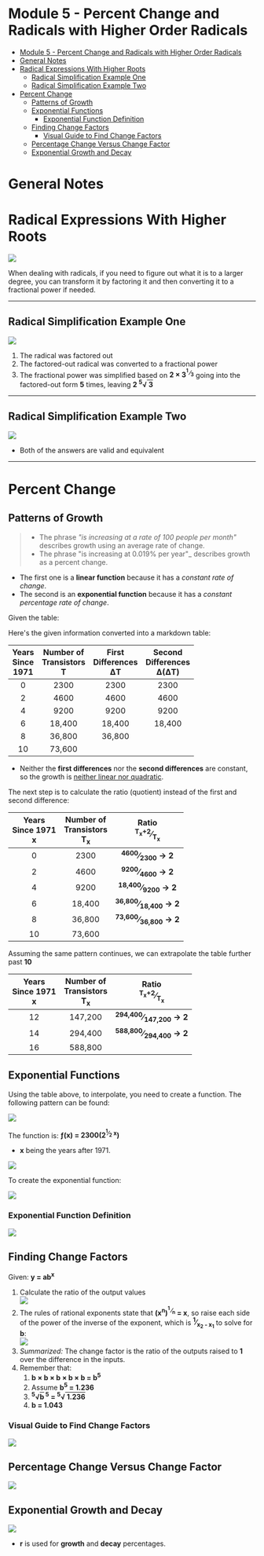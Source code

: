 # Module 5 - Percent Change and Radicals with Higher Order Radicals

<!-- TOC -->
* [Module 5 - Percent Change and Radicals with Higher Order Radicals](#module-5---percent-change-and-radicals-with-higher-order-radicals)
* [General Notes](#general-notes)
* [Radical Expressions With Higher Roots](#radical-expressions-with-higher-roots)
  * [Radical Simplification Example One](#radical-simplification-example-one)
  * [Radical Simplification Example Two](#radical-simplification-example-two)
* [Percent Change](#percent-change)
  * [Patterns of Growth](#patterns-of-growth)
  * [Exponential Functions](#exponential-functions)
    * [Exponential Function Definition](#exponential-function-definition)
  * [Finding Change Factors](#finding-change-factors)
    * [Visual Guide to Find Change Factors](#visual-guide-to-find-change-factors)
  * [Percentage Change Versus Change Factor](#percentage-change-versus-change-factor)
  * [Exponential Growth and Decay](#exponential-growth-and-decay)
<!-- TOC -->

# General Notes

# Radical Expressions With Higher Roots

[![](assets/video_radical_expressions.png)](https://www.youtube.com/watch?v=iX7ivCww2ws)

When dealing with radicals, if you need to figure out what it is to a larger
degree, you can transform it by factoring it and then converting it to a
fractional power if needed.

---

## Radical Simplification Example One

![](assets/demon_radicals_001.png)

1. The radical was factored out
2. The factored-out radical was converted to a fractional power
3. The fractional power was simplified based on **2 &times; 3<sup><sup>1</sup>
   &frasl;<sub>3</sub></sup>** going into the factored-out form **5** times,
   leaving **2 <sup>5</sup>&radic;<span style="text-decoration:overline">
   3</span>**

---

## Radical Simplification Example Two

![](assets/demon_radicals_002.png)

- Both of the answers are valid and equivalent

---

# Percent Change

## Patterns of Growth

> - The phrase _"is increasing at a rate of 100 people per month"_ describes
    growth using an average rate of change.
> - The phrase "is increasing at 0.019% per year"_ describes growth as a percent
    change.

- The first one is a **linear function** because it has a _constant rate of
  change_.
- The second is an **exponential function** because it has a _constant
  percentage rate of change_.

Given the table:

Here's the given information converted into a markdown table:

| Years<br/>Since<br/>1971 | Number of <br/>Transistors<br/>T | First<br/>Differences<br/>&Delta;T | Second<br/>Differences<br/>&Delta;(&Delta;T) |
|:------------------------:|:--------------------------------:|:----------------------------------:|:--------------------------------------------:|
|            0             |               2300               |                2300                |                     2300                     |
|            2             |               4600               |                4600                |                     4600                     |
|            4             |               9200               |                9200                |                     9200                     |
|            6             |              18,400              |               18,400               |                    18,400                    |
|            8             |              36,800              |               36,800               |                                              |
|            10            |              73,600              |                                    |                                              |

- Neither the **first differences** nor the **second differences** are constant,
  so the growth is <u>neither linear nor quadratic</u>.

The next step is to calculate the ratio (quotient) instead of the first and
second difference:

| Years<br/>Since 1971<br/>x | Number of <br/>Transistors<br/>T<sub>x</sbu> | Ratio<br/><sup>T<sub>x</sub>+2</sup>&frasl;<sub>T<sub>x</sub> | 
|:--------------------------:|:--------------------------------------------:|:-------------------------------------------------------------:|
|             0              |                     2300                     |      **<sup>4600</sup>&frasl;<sub>2300</sub> &rarr; 2**       |
|             2              |                     4600                     |      **<sup>9200</sup>&frasl;<sub>4600</sub> &rarr; 2**       |
|             4              |                     9200                     |     **<sup>18,400</sup>&frasl;<sub>9200</sub> &rarr; 2**      |
|             6              |                    18,400                    |    **<sup>36,800</sup>&frasl;<sub>18,400</sub> &rarr; 2**     |
|             8              |                    36,800                    |    **<sup>73,600</sup>&frasl;<sub>36,800</sub> &rarr; 2**     |
|             10             |                    73,600                    |                                                               |

Assuming the same pattern continues, we can extrapolate the table further past
**10**

| Years<br/>Since 1971<br/>x | Number of <br/>Transistors<br/>T<sub>x</sbu> | Ratio<br/><sup>T<sub>x</sub>+2</sup>&frasl;<sub>T<sub>x</sub> |
|:--------------------------:|:--------------------------------------------:|:-------------------------------------------------------------:|
|             12             |                   147,200                    |   **<sup>294,400</sup>&frasl;<sub>147,200</sub> &rarr; 2**    |
|             14             |                   294,400                    |   **<sup>588,800</sup>&frasl;<sub>294,400</sub> &rarr; 2**    |
|             16             |                   588,800                    |                                                               |

## Exponential Functions

Using the table above, to interpolate, you need to create a function.
The following pattern can be found:

![](assets/func_exponential_001.png)

The function is: **&fnof;(x) = 2300(2<sup><sup>1</sup>&frasl;<sub>2</sub>
x</sup>)**

- **x** being the years after 1971.

![](assets/func_exponential_002.png)

To create the exponential function:

![](assets/func_exponential_003.png)

### Exponential Function Definition

![](assets/def_exponential_func_001.png)

## Finding Change Factors

Given: **y = ab<sup>x</sup>**

1. Calculate the ratio of the output values<br/>![](assets/demon_cf_001.png)
2. The rules of rational exponents state that **(x<sup>n</sup>)<sup><sup>1</sup>
   &frasl;<sub>n</sub></sup> = x**, so raise each side of the power of the
   inverse of the exponent, which is **<sup>1</sup>&frasl;<sub>x<sub>2</sub> -
   x<sub>1</sub></sub>** to solve for **b**:<br/>![](assets/demon_cf_002.png)
3. _Summarized:_ The change factor is the ratio of the outputs raised to **1**
   over the difference in the inputs.
4. Remember that:
    1. **b &times; b &times; b &times; b &times; b = b<sup>5</sup>**
    2. Assume **b<sup>5</sup> = 1.236**
    3. **<sup>5</sup>&radic;<span style="text-decoration:overline">b</span><sup>
       5</sup> = <sup>5</sup>&radic;<span style="text-decoration:overline">
       1.236</span>**
    4. **b = 1.043**

### Visual Guide to Find Change Factors

![](assets/def_cf_001.png)

## Percentage Change Versus Change Factor

![](assets/def_cf_vs_pc.png)

## Exponential Growth and Decay

![](assets/def_growth_and_decay.png)

- **r** is used for **growth** and **decay** percentages.
